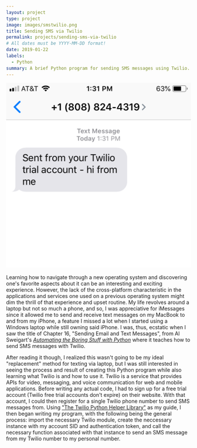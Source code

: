 ```yaml
---
layout: project
type: project
image: images/smstwilio.png
title: Sending SMS via Twilio
permalink: projects/sending-sms-via-twilio
# All dates must be YYYY-MM-DD format!
date: 2019-01-22
labels:
  - Python
summary: A brief Python program for sending SMS messages using Twilio.
---
```


<img class="ui small right floated square image" src="../images/smstwilio.png">

Learning how to navigate through a new operating system and discovering one's favorite aspects about it can be an interesting and exciting experience. However, the lack of the cross-platform characteristic in the applications and services one used on a previous operating system might dim the thrill of that experience and upset routine. My life revolves around a laptop but not so much a phone, and so, I was appreciative for iMessages since it allowed me to send and receive text messages on my MacBook to and from my iPhone, a feature I missed a lot when I started using a Windows laptop while still owning said iPhone. I was, thus, ecstatic when I saw the title of Chapter 16, "Sending Email and Text Messages", from Al Sweigart's [*Automating the Boring Stuff with Python*](https://automatetheboringstuff.com/) where it teaches how to send SMS messages with Twilio. 

After reading it though, I realized this wasn't going to be my ideal "replacement" method for texting via laptop, but I was still interested in seeing the process and result of creating this Python program while also learning what Twilio is and how to use it. Twilio is a service that provides APIs for video, messaging, and voice communication for web and mobile applications. Before writing any actual code, I had to sign up for a free trial account (Twilio free trial accounts don't expire) on their website. With that account, I could then register for a single Twilio phone number to send SMS messages from. Using ["The Twilio Python Helper Library"](https://www.twilio.com/docs/libraries/python) as my guide, I then began writing my program, with the following being the general process: import the necessary Twilio module, create the neccessary instance with my account SID and authentication token, and call the necessary function associated with that instance to send an SMS message from my Twilio number to my personal number. 









